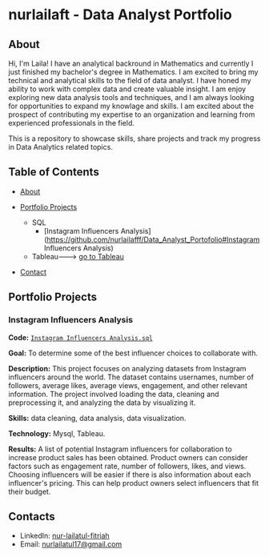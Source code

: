 # nurlailaft - Data Analyst Portfolio
## About
Hi, I'm Laila! I have an analytical backround in Mathematics and currently I just finished my bachelor's degree in Mathematics. I am excited to bring my technical and analytical skills to the field of data analyst. I have honed my ability to work with complex data and create valuable insight. I am enjoy exploring new data analysis tools and techniques, and I am always looking for opportunities to expand my knowlage and skills. I am excited about the prospect of contributing my expertise to an organization and learning from experienced professionals in the field.

This is a repository to showcase skills, share projects and track my progress in Data Analytics related topics.

## Table of Contents
- [About](https://github.com/nurlailafff/Data_Analyst_Portofolio/blob/main/README.md)
- [Portfolio Projects](https://github.com/nurlailafff/Data_Analyst_Portofolio/blob/main/README.md#portfolio-projects)
  - SQL
    - [Instagram Influencers Analysis](https://github.com/nurlailafff/Data_Analyst_Portofolio#Instagram Influencers Analysis)
  - Tableau---> [go to Tableau](https://public.tableau.com/views/InfluencerDashboard_17336443851910/InstagramInfluencersDashboard?:language=en-US&publish=yes&:sid=&:redirect=auth&:display_count=n&:origin=viz_share_link)
  



- [Contact](https://github.com/nurlailafff/Data_Analyst_Portofolio/blob/main/README.md#contacts)
## Portfolio Projects

### Instagram Influencers Analysis
**Code:** [`Instagram Influencers Analysis.sql`](https://github.com/nurlailafff/Data_Analyst_Portofolio/blob/main/instagram%20influencer%20data%20cleaned.sql)

**Goal:** To determine some of the best influencer choices to collaborate with.

**Description:** This project focuses on analyzing datasets from Instagram influencers around the world. The dataset contains usernames, number of followers, average likes, average views, engagement, and other relevant information. The project involved loading the data, cleaning and preprocessing it, and analyzing the data by visualizing it. 

**Skills:** data cleaning, data analysis, data visualization.

**Technology:** Mysql, Tableau.

**Results:** A list of potential Instagram influencers for collaboration to increase product sales has been obtained. Product owners can consider factors such as engagement rate, number of followers, likes, and views. Choosing influencers will be easier if there is also information about each influencer's pricing. This can help product owners select influencers that fit their budget.


## Contacts
- LinkedIn: [nur-lailatul-fitriah](https://linkedin.com/in/nur-lailatul-fitriah/)
- Email: nurlailatul17@gmail.com
